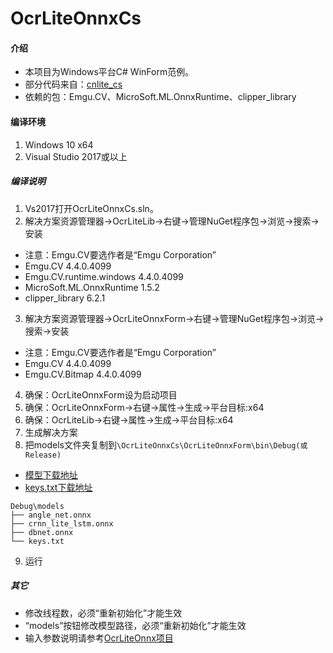 # OcrLiteOnnxCs

#### 介绍
* 本项目为Windows平台C# WinForm范例。
* 部分代码来自：[cnlite_cs](https://github.com/cronz/cnlite_cs)
* 依赖的包：Emgu.CV、MicroSoft.ML.OnnxRuntime、clipper_library

#### 编译环境
1. Windows 10 x64
2. Visual Studio 2017或以上

##### 编译说明
1. Vs2017打开OcrLiteOnnxCs.sln。
2. 解决方案资源管理器->OcrLiteLib->右键->管理NuGet程序包->浏览->搜索->安装
* 注意：Emgu.CV要选作者是“Emgu Corporation”
* Emgu.CV 4.4.0.4099
* Emgu.CV.runtime.windows 4.4.0.4099
* MicroSoft.ML.OnnxRuntime 1.5.2
* clipper_library 6.2.1
3. 解决方案资源管理器->OcrLiteOnnxForm->右键->管理NuGet程序包->浏览->搜索->安装
* 注意：Emgu.CV要选作者是“Emgu Corporation”
* Emgu.CV 4.4.0.4099
* Emgu.CV.Bitmap 4.4.0.4099
4. 确保：OcrLiteOnnxForm设为启动项目
5. 确保：OcrLiteOnnxForm->右键->属性->生成->平台目标:x64
6. 确保：OcrLiteLib->右键->属性->生成->平台目标:x64
7. 生成解决方案
8. 把models文件夹复制到```\OcrLiteOnnxCs\OcrLiteOnnxForm\bin\Debug(或Release)```
* [模型下载地址](https://github.com/ouyanghuiyu/chineseocr_lite/tree/onnx/models)
* [keys.txt下载地址](https://github.com/ouyanghuiyu/chineseocr_lite/tree/onnx/pc_projects/OcrLiteOnnx/models)
```
Debug\models
├── angle_net.onnx
├── crnn_lite_lstm.onnx
├── dbnet.onnx
└── keys.txt
```
9. 运行

##### 其它
* 修改线程数，必须“重新初始化”才能生效
* “models”按钮修改模型路径，必须“重新初始化”才能生效
* 输入参数说明请参考[OcrLiteOnnx项目](https://github.com/ouyanghuiyu/chineseocr_lite/tree/onnx/pc_projects/OcrLiteOnnx)